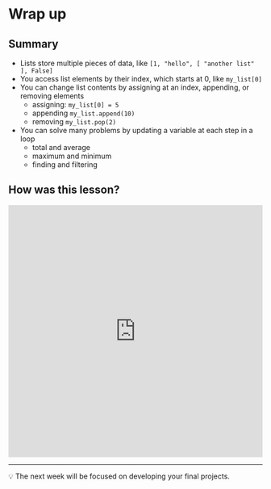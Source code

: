 # Wrap up

## Summary

- Lists store multiple pieces of data, like `[1, "hello", [ "another list" ], False]`
- You access list elements by their index, which starts at 0, like `my_list[0]`
- You can change list contents by assigning at an index, appending, or removing elements
  - assigning: `my_list[0] = 5`
  - appending `my_list.append(10)`
  - removing `my_list.pop(2)`
- You can solve many problems by updating a variable at each step in a loop
  - total and average
  - maximum and minimum
  - finding and filtering

## How was this lesson?

<div style="width:100%;height:500px;"><iframe src="https://forms.gle/4jptkBGkegJpFmPp7" frameborder="0" sandbox="allow-scripts allow-popups allow-top-navigation-by-user-activation allow-forms allow-same-origin" allowfullscreen="" style="width: 100%; height: 100%; border-radius: 1px; pointer-events: auto; background-color: white;"></iframe></div>

---

<aside>

💡 The next week will be focused on developing your final projects.

</aside>
